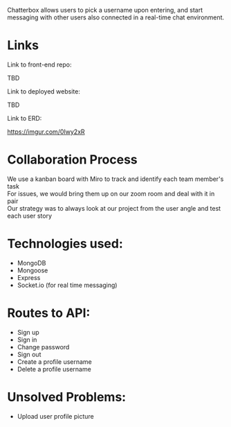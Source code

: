 Chatterbox allows users to pick a username upon entering, and start messaging with other users also connected in a real-time chat environment.

# Links 
Link to front-end repo: 

TBD

Link to deployed website:

TBD 

Link to ERD:

https://imgur.com/0Iwy2xR

# Collaboration Process

We use a kanban board with Miro to track and identify each team member's task \
For issues, we would bring them up on our zoom room and deal with it in pair \
Our strategy was to always look at our project from the user angle and test each user story 

# Technologies used:

- MongoDB
- Mongoose
- Express
- Socket.io (for real time messaging)


# Routes to API:
- Sign up
- Sign in 
- Change password
- Sign out
- Create a profile username
- Delete a profile username

# Unsolved Problems:
- Upload user profile picture
